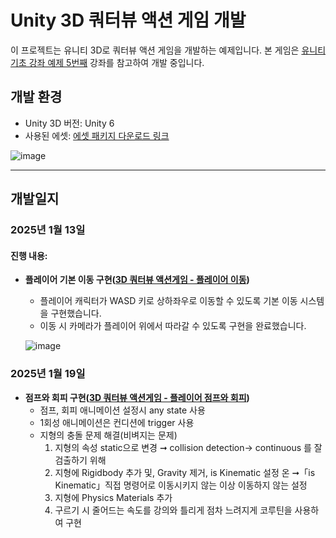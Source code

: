 # Unity 3D 쿼터뷰 액션 게임 개발

이 프로젝트는 유니티 3D로 쿼터뷰 액션 게임을 개발하는 예제입니다. 본 게임은 [유니티 기초 강좌 예제 5번째](https://www.youtube.com/playlist?list=PLO-mt5Iu5TeYkrBzWKuTCl6IUm_bA6BKy) 강좌를 참고하여 개발 중입니다.

## 개발 환경
- Unity 3D 버전: Unity 6
- 사용된 에셋: [에셋 패키지 다운로드 링크](http://u3d.as/2mLK)

![image](https://github.com/user-attachments/assets/30b3b03b-2a12-4fdf-af69-f28592def1a4)

---

## 개발일지

### 2025년 1월 13일

#### 진행 내용:
- **플레이어 기본 이동 구현([3D 쿼터뷰 액션게임 - 플레이어 이동](https://www.youtube.com/watch?v=WkMM7Uu2AoA&list=PLO-mt5Iu5TeYkrBzWKuTCl6IUm_bA6BKy))**  
  - 플레이어 캐릭터가 WASD 키로 상하좌우로 이동할 수 있도록 기본 이동 시스템을 구현했습니다.
  - 이동 시 카메라가 플레이어 위에서 따라갈 수 있도록 구현을 완료했습니다.
 
  ![image](https://github.com/user-attachments/assets/c21e8547-31a8-45b4-bd12-bd6d606a5b6e)


### 2025년 1월 19일
- **점프와 회피 구현([3D 쿼터뷰 액션게임 - 플레이어 점프와 회피](https://www.youtube.com/watch?v=eZ8Dm809j4c&list=PLO-mt5Iu5TeYkrBzWKuTCl6IUm_bA6BKy&index=2))**  
  - 점프, 회피 애니메이션 설정시 any state 사용
  - 1회성 애니메이션은 컨디션에 trigger 사용
  - 지형의 충돌 문제 해결(비벼지는 문제)
    1. 지형의 속성 static으로 변경 ➞ collision detection-> continuous 를 잘 검출하기 위해
    2. 지형에 Rigidbody 추가 및, Gravity 제거, is Kinematic 설정 온 ➞「is Kinematic」직접 명령어로 이동시키지 않는 이상 이동하지 않는 설정
    3. 지형에 Physics Materials 추가
    4. 구르기 시 줄어드는 속도를 강의와 틀리게 점차 느려지게 코루틴을 사용하여 구현
